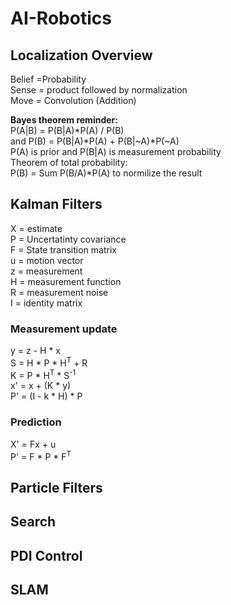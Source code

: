 # AI-Robotics

## Localization Overview
Belief =Probability  
Sense = product followed by normalization  
Move = Convolution (Addition) 

**Bayes theorem reminder:**  
P(A|B) = P(B|A)*P(A) / P(B)  
 and P(B) = P(B|A)*P(A) + P(B|~A)*P(~A)  
P(A) is prior and P(B|A) is measurement probability  
Theorem of total probability:  
P(B) = Sum P(B/A)*P(A) to normilize the result  

## Kalman Filters

X = estimate  
P = Uncertatinty covariance  
F = State transition matrix  
u = motion vector  
z = measurement  
H = measurement function  
R = measurement noise  
I = identity matrix  
### Measurement update  
y = z - H * x  
S = H * P * H<sup>T</sup> + R   
K = P * H<sup>T</sup> * S<sup>-1</sup>  
x' = x + (K * y)  
P' = (I - k * H) * P
### Prediction
X' = Fx + u  
P' = F * P * F<sup>T</sup> 

## Particle Filters

## Search

## PDI Control

## SLAM
